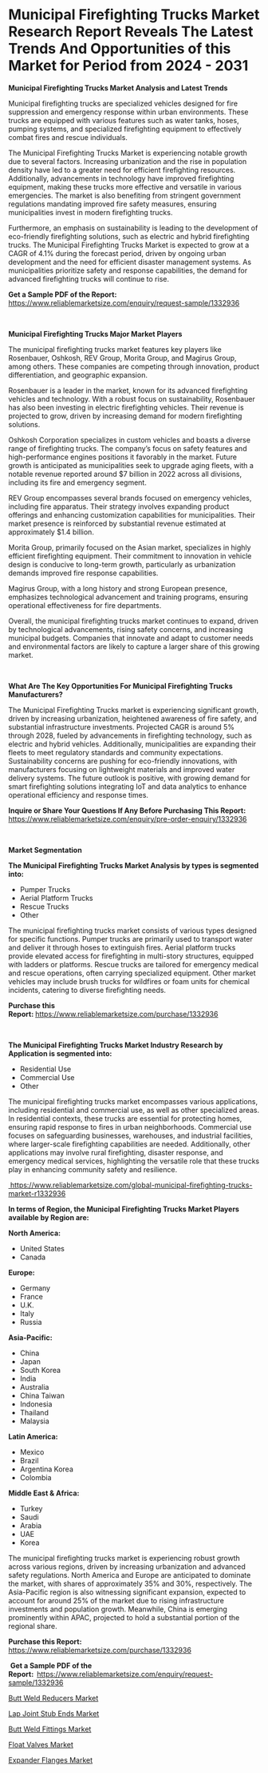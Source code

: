 <p><h1>Municipal Firefighting Trucks Market Research Report Reveals The Latest Trends And Opportunities of this Market for Period from 2024 - 2031</h1></p><p><strong>Municipal Firefighting Trucks Market Analysis and Latest Trends</strong></p>
<p><p>Municipal firefighting trucks are specialized vehicles designed for fire suppression and emergency response within urban environments. These trucks are equipped with various features such as water tanks, hoses, pumping systems, and specialized firefighting equipment to effectively combat fires and rescue individuals.</p><p>The Municipal Firefighting Trucks Market is experiencing notable growth due to several factors. Increasing urbanization and the rise in population density have led to a greater need for efficient firefighting resources. Additionally, advancements in technology have improved firefighting equipment, making these trucks more effective and versatile in various emergencies. The market is also benefiting from stringent government regulations mandating improved fire safety measures, ensuring municipalities invest in modern firefighting trucks.</p><p>Furthermore, an emphasis on sustainability is leading to the development of eco-friendly firefighting solutions, such as electric and hybrid firefighting trucks. The Municipal Firefighting Trucks Market is expected to grow at a CAGR of 4.1% during the forecast period, driven by ongoing urban development and the need for efficient disaster management systems. As municipalities prioritize safety and response capabilities, the demand for advanced firefighting trucks will continue to rise.</p></p>
<p><strong>Get a Sample PDF of the Report:&nbsp;</strong> <a href="https://www.reliablemarketsize.com/enquiry/request-sample/1332936?utm_campaign=1133&utm_medium=2&utm_source=Github&utm_content=ia&utm_term=03102024&utm_id=municipal-firefighting-trucks">https://www.reliablemarketsize.com/enquiry/request-sample/1332936</a></p>
<p>&nbsp;</p>
<p><strong>Municipal Firefighting Trucks Major Market Players</strong></p>
<p><p>The municipal firefighting trucks market features key players like Rosenbauer, Oshkosh, REV Group, Morita Group, and Magirus Group, among others. These companies are competing through innovation, product differentiation, and geographic expansion.</p><p>Rosenbauer is a leader in the market, known for its advanced firefighting vehicles and technology. With a robust focus on sustainability, Rosenbauer has also been investing in electric firefighting vehicles. Their revenue is projected to grow, driven by increasing demand for modern firefighting solutions.</p><p>Oshkosh Corporation specializes in custom vehicles and boasts a diverse range of firefighting trucks. The company’s focus on safety features and high-performance engines positions it favorably in the market. Future growth is anticipated as municipalities seek to upgrade aging fleets, with a notable revenue reported around $7 billion in 2022 across all divisions, including its fire and emergency segment.</p><p>REV Group encompasses several brands focused on emergency vehicles, including fire apparatus. Their strategy involves expanding product offerings and enhancing customization capabilities for municipalities. Their market presence is reinforced by substantial revenue estimated at approximately $1.4 billion.</p><p>Morita Group, primarily focused on the Asian market, specializes in highly efficient firefighting equipment. Their commitment to innovation in vehicle design is conducive to long-term growth, particularly as urbanization demands improved fire response capabilities. </p><p>Magirus Group, with a long history and strong European presence, emphasizes technological advancement and training programs, ensuring operational effectiveness for fire departments. </p><p>Overall, the municipal firefighting trucks market continues to expand, driven by technological advancements, rising safety concerns, and increasing municipal budgets. Companies that innovate and adapt to customer needs and environmental factors are likely to capture a larger share of this growing market.</p></p>
<p>&nbsp;</p>
<p><strong>What Are The Key Opportunities For Municipal Firefighting Trucks Manufacturers?</strong></p>
<p><p>The Municipal Firefighting Trucks market is experiencing significant growth, driven by increasing urbanization, heightened awareness of fire safety, and substantial infrastructure investments. Projected CAGR is around 5% through 2028, fueled by advancements in firefighting technology, such as electric and hybrid vehicles. Additionally, municipalities are expanding their fleets to meet regulatory standards and community expectations. Sustainability concerns are pushing for eco-friendly innovations, with manufacturers focusing on lightweight materials and improved water delivery systems. The future outlook is positive, with growing demand for smart firefighting solutions integrating IoT and data analytics to enhance operational efficiency and response times.</p></p>
<p><strong>Inquire or Share Your Questions If Any Before Purchasing This Report:</strong> <a href="https://www.reliablemarketsize.com/enquiry/pre-order-enquiry/1332936?utm_campaign=1133&utm_medium=2&utm_source=Github&utm_content=ia&utm_term=03102024&utm_id=municipal-firefighting-trucks">https://www.reliablemarketsize.com/enquiry/pre-order-enquiry/1332936</a></p>
<p>&nbsp;</p>
<p><strong>Market Segmentation</strong></p>
<p><strong>The Municipal Firefighting Trucks Market Analysis by types is segmented into:</strong></p>
<p><ul><li>Pumper Trucks</li><li>Aerial Platform Trucks</li><li>Rescue Trucks</li><li>Other</li></ul></p>
<p><p>The municipal firefighting trucks market consists of various types designed for specific functions. Pumper trucks are primarily used to transport water and deliver it through hoses to extinguish fires. Aerial platform trucks provide elevated access for firefighting in multi-story structures, equipped with ladders or platforms. Rescue trucks are tailored for emergency medical and rescue operations, often carrying specialized equipment. Other market vehicles may include brush trucks for wildfires or foam units for chemical incidents, catering to diverse firefighting needs.</p></p>
<p><strong>Purchase this Report:&nbsp;</strong><a href="https://www.reliablemarketsize.com/purchase/1332936?utm_campaign=1133&utm_medium=2&utm_source=Github&utm_content=ia&utm_term=03102024&utm_id=municipal-firefighting-trucks">https://www.reliablemarketsize.com/purchase/1332936</a></p>
<p>&nbsp;</p>
<p><strong>The Municipal Firefighting Trucks Market Industry Research by Application is segmented into:</strong></p>
<p><ul><li>Residential Use</li><li>Commercial Use</li><li>Other</li></ul></p>
<p><p>The municipal firefighting trucks market encompasses various applications, including residential and commercial use, as well as other specialized areas. In residential contexts, these trucks are essential for protecting homes, ensuring rapid response to fires in urban neighborhoods. Commercial use focuses on safeguarding businesses, warehouses, and industrial facilities, where larger-scale firefighting capabilities are needed. Additionally, other applications may involve rural firefighting, disaster response, and emergency medical services, highlighting the versatile role that these trucks play in enhancing community safety and resilience.</p></p>
<p><a href="https://www.reliablemarketsize.com/global-municipal-firefighting-trucks-market-r1332936?utm_campaign=1133&utm_medium=2&utm_source=Github&utm_content=ia&utm_term=03102024&utm_id=municipal-firefighting-trucks">&nbsp;https://www.reliablemarketsize.com/global-municipal-firefighting-trucks-market-r1332936</a></p>
<p><strong>In terms of Region, the Municipal Firefighting Trucks Market Players available by Region are:</strong></p>
<p>
    <p> <strong> North America: </strong>
        <ul>
            <li>United States</li>
            <li>Canada</li>
        </ul>
        </p> 
    <p> <strong> Europe: </strong>
        <ul>
            <li>Germany</li>
            <li>France</li>
            <li>U.K.</li>
            <li>Italy</li>
            <li>Russia</li>
        </ul>
        </p> 
    <p> <strong> Asia-Pacific: </strong>
        <ul>
            <li>China</li>
            <li>Japan</li>
            <li>South Korea</li>
            <li>India</li>
            <li>Australia</li>
            <li>China Taiwan</li>
            <li>Indonesia</li>
            <li>Thailand</li>
            <li>Malaysia</li>
        </ul>
        </p> 
    <p> <strong> Latin America: </strong>
        <ul>
            <li>Mexico</li>
            <li>Brazil</li>
            <li>Argentina Korea</li>
            <li>Colombia</li>
        </ul>
        </p> 
    <p> <strong> Middle East & Africa: </strong>
        <ul>
            <li>Turkey</li>
            <li>Saudi</li>
            <li>Arabia</li>
            <li>UAE</li>
            <li>Korea</li>
        </ul>
    </p>
    </p>
<p><p>The municipal firefighting trucks market is experiencing robust growth across various regions, driven by increasing urbanization and advanced safety regulations. North America and Europe are anticipated to dominate the market, with shares of approximately 35% and 30%, respectively. The Asia-Pacific region is also witnessing significant expansion, expected to account for around 25% of the market due to rising infrastructure investments and population growth. Meanwhile, China is emerging prominently within APAC, projected to hold a substantial portion of the regional share.</p></p>
<p><strong>Purchase this Report: </strong><a href="https://www.reliablemarketsize.com/purchase/1332936?utm_campaign=1133&utm_medium=2&utm_source=Github&utm_content=ia&utm_term=03102024&utm_id=municipal-firefighting-trucks">https://www.reliablemarketsize.com/purchase/1332936</a></p>
<p>&nbsp;<strong>Get a Sample PDF of the Report:&nbsp;&nbsp;</strong><a href="https://www.reliablemarketsize.com/enquiry/request-sample/1332936?utm_campaign=1133&utm_medium=2&utm_source=Github&utm_content=ia&utm_term=03102024&utm_id=municipal-firefighting-trucks">https://www.reliablemarketsize.com/enquiry/request-sample/1332936</a></p>
<p><strong></strong></p>
<p><p><a href="https://www.linkedin.com/pulse/butt-weld-reducers-market-global-insights-sales-trends-2024-mej7f?utm_campaign=1133&utm_medium=2&utm_source=Github&utm_content=ia&utm_term=03102024&utm_id=municipal-firefighting-trucks">Butt Weld Reducers Market</a></p><p><a href="https://www.linkedin.com/pulse/lap-joint-stub-ends-market-size-share-trends-analysis-report-fmtlf?utm_campaign=1133&utm_medium=2&utm_source=Github&utm_content=ia&utm_term=03102024&utm_id=municipal-firefighting-trucks">Lap Joint Stub Ends Market</a></p><p><a href="https://www.linkedin.com/pulse/what-driving-global-butt-weld-fittings-market-dive-trends-applications-9mzif?utm_campaign=1133&utm_medium=2&utm_source=Github&utm_content=ia&utm_term=03102024&utm_id=municipal-firefighting-trucks">Butt Weld Fittings Market</a></p><p><a href="https://www.linkedin.com/pulse/global-float-valves-market-status-2024-2031-forecast-region-taqbf?utm_campaign=1133&utm_medium=2&utm_source=Github&utm_content=ia&utm_term=03102024&utm_id=municipal-firefighting-trucks">Float Valves Market</a></p><p><a href="https://www.linkedin.com/pulse/global-expander-flanges-industry-research-report-competitive-landscape-dbxnf?utm_campaign=1133&utm_medium=2&utm_source=Github&utm_content=ia&utm_term=03102024&utm_id=municipal-firefighting-trucks">Expander Flanges Market</a></p></p>